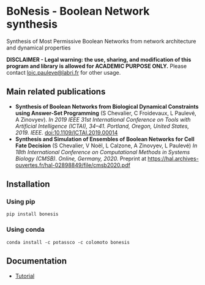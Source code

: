 # BoNesis - Boolean Network synthesis

Synthesis of Most Permissive Boolean Networks from network architecture and dynamical properties

**DISCLAIMER - Legal warning:  the use, sharing, and modification of this program and library is allowed for ACADEMIC PURPOSE ONLY.** Please contact loic.pauleve@labri.fr for other usage.

## Main related publications

* **Synthesis of Boolean Networks from Biological Dynamical Constraints using Answer-Set Programming** (S Chevalier, C Froidevaux, L Paulevé, A Zinovyev). *In 2019 IEEE 31st International Conference on Tools with Artificial Intelligence (ICTAI), 34–41. Portland, Oregon, United States, 2019. IEEE.* [doi:10.1109/ICTAI.2019.00014](https://doi.org/10.1109/ICTAI.2019.00014)
*  **Synthesis and Simulation of Ensembles of Boolean Networks for Cell Fate Decision** (S Chevalier, V Noël, L Calzone, A Zinovyev, L Paulevé) *In 18th International Conference on Computational Methods in Systems Biology (CMSB). Online, Germany, 2020.* Preprint at https://hal.archives-ouvertes.fr/hal-02898849/file/cmsb2020.pdf

## Installation

### Using pip
```
pip install bonesis
```

### Using conda
```
conda install -c potassco -c colomoto bonesis
```

## Documentation

- [Tutorial](https://nbviewer.org/github/bnediction/bonesis/blob/master/examples/Tutorial.ipynb)
